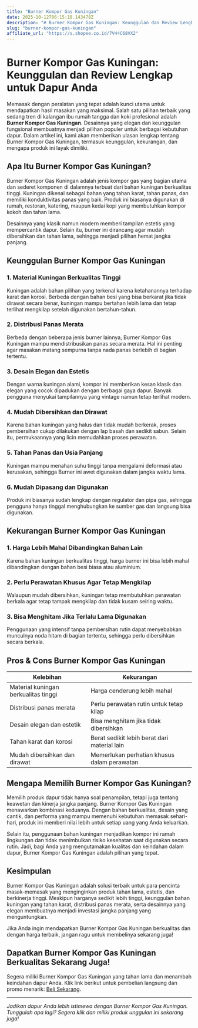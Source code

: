 ```yaml
---
title: "Burner Kompor Gas Kuningan"
date: 2025-10-12T06:15:18.143478Z
description: "# Burner Kompor Gas Kuningan: Keunggulan dan Review Lengkap untuk Dapur Anda..."
slug: "burner-kompor-gas-kuningan"
affiliate_url: "https://s.shopee.co.id/7V44C68VX2"
---
```

# Burner Kompor Gas Kuningan: Keunggulan dan Review Lengkap untuk Dapur Anda

Memasak dengan peralatan yang tepat adalah kunci utama untuk mendapatkan hasil masakan yang maksimal. Salah satu pilihan terbaik yang sedang tren di kalangan ibu rumah tangga dan koki profesional adalah **Burner Kompor Gas Kuningan**. Desainnya yang elegan dan keunggulan fungsional membuatnya menjadi pilihan populer untuk berbagai kebutuhan dapur. Dalam artikel ini, kami akan memberikan ulasan lengkap tentang Burner Kompor Gas Kuningan, termasuk keunggulan, kekurangan, dan mengapa produk ini layak dimiliki.

## Apa Itu Burner Kompor Gas Kuningan?

Burner Kompor Gas Kuningan adalah jenis kompor gas yang bagian utama dan sederet komponen di dalamnya terbuat dari bahan kuningan berkualitas tinggi. Kuningan dikenal sebagai bahan yang tahan karat, tahan panas, dan memiliki konduktivitas panas yang baik. Produk ini biasanya digunakan di rumah, restoran, katering, maupun kedai kopi yang membutuhkan kompor kokoh dan tahan lama.

Desainnya yang klasik namun modern memberi tampilan estetis yang mempercantik dapur. Selain itu, burner ini dirancang agar mudah dibersihkan dan tahan lama, sehingga menjadi pilihan hemat jangka panjang.

## Keunggulan Burner Kompor Gas Kuningan

### 1. Material Kuningan Berkualitas Tinggi

Kuningan adalah bahan pilihan yang terkenal karena ketahanannya terhadap karat dan korosi. Berbeda dengan bahan besi yang bisa berkarat jika tidak dirawat secara benar, kuningan mampu bertahan lebih lama dan tetap terlihat mengkilap setelah digunakan bertahun-tahun.

### 2. Distribusi Panas Merata

Berbeda dengan beberapa jenis burner lainnya, Burner Kompor Gas Kuningan mampu mendistribusikan panas secara merata. Hal ini penting agar masakan matang sempurna tanpa nada panas berlebih di bagian tertentu.

### 3. Desain Elegan dan Estetis

Dengan warna kuningan alami, kompor ini memberikan kesan klasik dan elegan yang cocok dipadukan dengan berbagai gaya dapur. Banyak pengguna menyukai tampilannya yang vintage namun tetap terlihat modern.

### 4. Mudah Dibersihkan dan Dirawat

Karena bahan kuningan yang halus dan tidak mudah berkerak, proses pembersihan cukup dilakukan dengan lap basah dan sedikit sabun. Selain itu, permukaannya yang licin memudahkan proses perawatan.

### 5. Tahan Panas dan Usia Panjang

Kuningan mampu menahan suhu tinggi tanpa mengalami deformasi atau kerusakan, sehingga Burner ini awet digunakan dalam jangka waktu lama.

### 6. Mudah Dipasang dan Digunakan

Produk ini biasanya sudah lengkap dengan regulator dan pipa gas, sehingga pengguna hanya tinggal menghubungkan ke sumber gas dan langsung bisa digunakan.

## Kekurangan Burner Kompor Gas Kuningan

### 1. Harga Lebih Mahal Dibandingkan Bahan Lain

Karena bahan kuningan berkualitas tinggi, harga burner ini bisa lebih mahal dibandingkan dengan bahan besi biasa atau aluminium.

### 2. Perlu Perawatan Khusus Agar Tetap Mengkilap

Walaupun mudah dibersihkan, kuningan tetap membutuhkan perawatan berkala agar tetap tampak mengkilap dan tidak kusam seiring waktu.

### 3. Bisa Menghitam Jika Terlalu Lama Digunakan

Penggunaan yang intensif tanpa pembersihan rutin dapat menyebabkan munculnya noda hitam di bagian tertentu, sehingga perlu dibersihkan secara berkala.

## Pros & Cons Burner Kompor Gas Kuningan

| Kelebihan                                   | Kekurangan                                 |
|----------------------------------------------|--------------------------------------------|
| Material kuningan berkualitas tinggi        | Harga cenderung lebih mahal              |
| Distribusi panas merata                     | Perlu perawatan rutin untuk tetap kilap |
| Desain elegan dan estetik                   | Bisa menghitam jika tidak dibersihkan  |
| Tahan karat dan korosi                     | Berat sedikit lebih berat dari material lain |
| Mudah dibersihkan dan dirawat             | Memerlukan perhatian khusus dalam perawatan |

## Mengapa Memilih Burner Kompor Gas Kuningan?

Memilih produk dapur tidak hanya soal penampilan, tetapi juga tentang keawetan dan kinerja jangka panjang. Burner Kompor Gas Kuningan menawarkan kombinasi keduanya. Dengan bahan berkualitas, desain yang cantik, dan performa yang mampu memenuhi kebutuhan memasak sehari-hari, produk ini memberi nilai lebih untuk setiap uang yang Anda keluarkan. 

Selain itu, penggunaan bahan kuningan menjadikan kompor ini ramah lingkungan dan tidak menimbulkan risiko kesehatan saat digunakan secara rutin. Jadi, bagi Anda yang mengutamakan kualitas dan keindahan dalam dapur, Burner Kompor Gas Kuningan adalah pilihan yang tepat.

## Kesimpulan

Burner Kompor Gas Kuningan adalah solusi terbaik untuk para pencinta masak-memasak yang menginginkan produk tahan lama, estetis, dan berkinerja tinggi. Meskipun harganya sedikit lebih tinggi, keunggulan bahan kuningan yang tahan karat, distribusi panas merata, serta desainnya yang elegan membuatnya menjadi investasi jangka panjang yang menguntungkan.

Jika Anda ingin mendapatkan Burner Kompor Gas Kuningan berkualitas dan dengan harga terbaik, jangan ragu untuk membelinya sekarang juga!

## Dapatkan Burner Kompor Gas Kuningan Berkualitas Sekarang Juga!

Segera miliki Burner Kompor Gas Kuningan yang tahan lama dan menambah keindahan dapur Anda. Klik link berikut untuk pembelian langsung dan promo menarik: [Beli Sekarang](https://s.shopee.co.id/7V44C68VX2).

---

*Jadikan dapur Anda lebih istimewa dengan Burner Kompor Gas Kuningan. Tunggulah apa lagi? Segera klik dan miliki produk unggulan ini sekarang juga!*